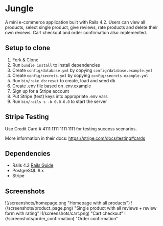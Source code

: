 # Jungle

A mini e-commerce application built with Rails 4.2. Users can view all products, select single product, give reviews, rate products and delete their own reviews. Cart checkout and order confirmation also implemented.


## Setup to clone

1. Fork & Clone
2. Run `bundle install` to install dependencies
3. Create `config/database.yml` by copying `config/database.example.yml`
4. Create `config/secrets.yml` by copying `config/secrets.example.yml`
5. Run `bin/rake db:reset` to create, load and seed db
6. Create .env file based on .env.example
7. Sign up for a Stripe account
8. Put Stripe (test) keys into appropriate .env vars
9. Run `bin/rails s -b 0.0.0.0` to start the server

## Stripe Testing

Use Credit Card # 4111 1111 1111 1111 for testing success scenarios.

More information in their docs: <https://stripe.com/docs/testing#cards>

## Dependencies

* Rails 4.2 [Rails Guide](http://guides.rubyonrails.org/v4.2/)
* PostgreSQL 9.x
* Stripe

## Screenshots
!(/screenshots/homepage.png "Homepage with all products") 
!(/screenshots/product_page.png) "Single product with all reviews + review form with rating"
!(/screenshots/cart.png) "Cart checkout"
!(/screenshots/order_confirmation) "Order confirmation"
